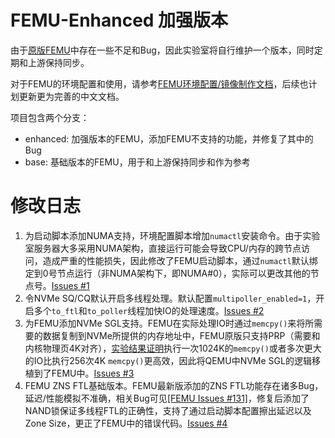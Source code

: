 # FEMU-Enhanced 加强版本

由于[原版FEMU](https://github.com/vtess/FEMU)中存在一些不足和Bug，因此实验室将自行维护一个版本，同时定期和上游保持同步。

对于FEMU的环境配置和使用，请参考[FEMU环境配置/镜像制作文档](./README-Setup.md)，后续也计划更新更为完善的中文文档。

项目包含两个分支：
- enhanced: 加强版本的FEMU，添加FEMU不支持的功能，并修复了其中的Bug
- base: 基础版本的FEMU，用于和上游保持同步和作为参考

# 修改日志
1. 为启动脚本添加NUMA支持，环境配置脚本增加`numactl`安装命令。由于实验室服务器大多采用NUMA架构，直接运行可能会导致CPU/内存的跨节点访问，造成严重的性能损失，因此修改了FEMU启动脚本，通过`numactl`默认绑定到0号节点运行（非NUMA架构下，即NUMA#0），实际可以更改其他的节点号。[Issues #1](https://github.com/NNSS-HASCODE/FEMU-Enhanced/issues/1)
2. 令NVMe SQ/CQ默认开启多线程处理。默认配置`multipoller_enabled=1`，开启多个`to_ftl`和`to_poller`线程加快IO的处理速度。[Issues #2](https://github.com/NNSS-HASCODE/FEMU-Enhanced/issues/2)
3. 为FEMU添加NVMe SGL支持。FEMU在实际处理IO时通过`memcpy()`来将所需要的数据复制到NVMe所提供的内存地址中，FEMU原版只支持PRP（需要和内核物理页4K对齐），[实验结果证明](https://github.com/vtess/FEMU/pull/129#issuecomment-1815153431)执行一次1024K的`memcpy()`或者多次更大的IO比执行256次4K `memcpy()`更高效，因此将QEMU中NVMe SGL的逻辑移植到了FEMU中。[Issues #3](https://github.com/NNSS-HASCODE/FEMU-Enhanced/issues/3)
4. FEMU ZNS FTL基础版本。FEMU最新版添加的ZNS FTL功能存在诸多Bug，延迟/性能模拟不准确，相关Bug可见[[FEMU Issues #131]](https://github.com/vtess/FEMU/issues/131)，修复后添加了NAND锁保证多线程FTL的正确性，支持了通过启动脚本配置擦出延迟以及Zone Size，更正了FEMU中的错误代码。[Issues #4](https://github.com/NNSS-HASCODE/FEMU-Enhanced/issues/4)